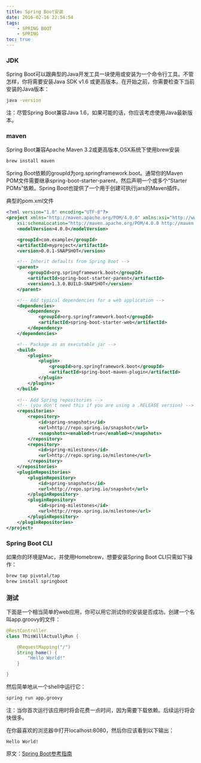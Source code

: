 ```yaml
---
title: Spring Boot安装
date: 2016-02-16 22:54:54
tags: 
    - SPRING BOOT
    - SPRING
toc: true
---
```


### JDK

Spring Boot可以跟典型的Java开发工具一块使用或安装为一个命令行工具。不管怎样，你将需要安装Java SDK v1.6 或更高版本。在开始之前，你需要检查下当前安装的Java版本：

```bash
java -version
```

注：尽管Spring Boot兼容Java 1.6，如果可能的话，你应该考虑使用Java最新版本。

### maven

Spring Boot兼容Apache Maven 3.2或更高版本,OSX系统下使用brew安装

```bash
brew install maven
```

<!-- more -->

Spring Boot依赖的groupId为org.springframework.boot。通常你的Maven POM文件需要继承spring-boot-starter-parent，然后声明一个或多个“Starter POMs”依赖。Spring Boot也提供了一个用于创建可执行jars的Maven插件。

典型的pom.xml文件

```xml
<?xml version="1.0" encoding="UTF-8"?>
<project xmlns="http://maven.apache.org/POM/4.0.0" xmlns:xsi="http://www.w3.org/2001/XMLSchema-instance"
    xsi:schemaLocation="http://maven.apache.org/POM/4.0.0 http://maven.apache.org/xsd/maven-4.0.0.xsd">
    <modelVersion>4.0.0</modelVersion>

    <groupId>com.example</groupId>
    <artifactId>myproject</artifactId>
    <version>0.0.1-SNAPSHOT</version>

    <!-- Inherit defaults from Spring Boot -->
    <parent>
        <groupId>org.springframework.boot</groupId>
        <artifactId>spring-boot-starter-parent</artifactId>
        <version>1.3.0.BUILD-SNAPSHOT</version>
    </parent>

    <!-- Add typical dependencies for a web application -->
    <dependencies>
        <dependency>
            <groupId>org.springframework.boot</groupId>
            <artifactId>spring-boot-starter-web</artifactId>
        </dependency>
    </dependencies>

    <!-- Package as an executable jar -->
    <build>
        <plugins>
            <plugin>
                <groupId>org.springframework.boot</groupId>
                <artifactId>spring-boot-maven-plugin</artifactId>
            </plugin>
        </plugins>
    </build>
    
    <!-- Add Spring repositories -->
    <!-- (you don't need this if you are using a .RELEASE version) -->
    <repositories>
        <repository>
            <id>spring-snapshots</id>
            <url>http://repo.spring.io/snapshot</url>
            <snapshots><enabled>true</enabled></snapshots>
        </repository>
        <repository>
            <id>spring-milestones</id>
            <url>http://repo.spring.io/milestone</url>
        </repository>
    </repositories>
    <pluginRepositories>
        <pluginRepository>
            <id>spring-snapshots</id>
            <url>http://repo.spring.io/snapshot</url>
        </pluginRepository>
        <pluginRepository>
            <id>spring-milestones</id>
            <url>http://repo.spring.io/milestone</url>
        </pluginRepository>
    </pluginRepositories>
</project>
```

### Spring Boot CLI

如果你的环境是Mac，并使用Homebrew，想要安装Spring Boot CLI只需如下操作：

```bash
brew tap pivotal/tap
brew install springboot
```

### 测试

下面是一个相当简单的web应用，你可以用它测试你的安装是否成功。创建一个名叫app.groovy的文件：

```java
@RestController
class ThisWillActuallyRun {

    @RequestMapping("/")
    String home() {
        "Hello World!"
    }

}
```

然后简单地从一个shell中运行它：

```bash
spring run app.groovy
```

注：当你首次运行该应用时将会花费一点时间，因为需要下载依赖。后续运行将会快很多。

在你最喜欢的浏览器中打开localhost:8080，然后你应该看到以下输出：

```
Hello World!
```

原文：[Spring Boot参考指南](http://course.tianmaying.com/spring-boot-reference/lesson/lesson-10#0)
